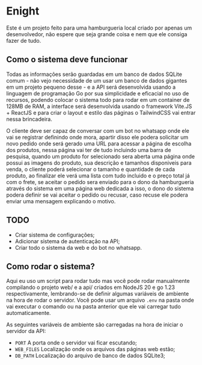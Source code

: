 # Enight

Este é um projeto feito para uma hamburgueria local criado por apenas um desenvolvedor,
não espere que seja grande coisa e nem que ele consiga fazer de tudo.

## Como o sistema deve funcionar

Todas as informações serão guardadas em um banco de dados SQLite comum - não
vejo necessidade de um usar um banco de dados gigantes em um projeto pequeno
desse - e a API será desenvolvida usando a linguagem de programação Go por sua
simplicidade e eficacial no uso de recursos, podendo colocar o sistema todo
para rodar em um container de 128MB de RAM, a interface será desenvolvida
usando o framework Vite.JS + ReactJS e para criar o layout e estilo das páginas
o TailwindCSS vai entrar nessa brincadeira.

O cliente deve ser capaz de conversar com um bot no whatsapp onde ele vai se
registrar definindo onde mora, apartir disso ele podera solicitar um novo
pedido onde será gerado uma URL para acessar a página de escolha dos produtos,
nessa página vai ter de tudo incluindo uma barra de pesquisa, quando um produto
for selecionado sera aberta uma página onde possui as imagens do produto, sua
descrição e tamanhos disponiveis para venda, o cliente poderá selecionar o
tamanho e quantidade de cada produto, ao finalizar ele verá uma lista com tudo
incluido e o preço total já com o frete, se aceitar o pedido sera enviado para
o dono da hamburgueria através do sistema em uma página web dedicada a isso, o
dono do sistema podera definir se vai aceitar o pedido ou recusar, caso recuse
ele podera enviar uma mensagem explicando o motivo.

## TODO

  - Criar sistema de configurações;
  - Adicionar sistema de autenticação na API;
  - Criar todo o sistema da web e do bot no whatsapp.


## Como rodar o sistema?

Aqui eu uso um script para rodar tudo mas você pode rodar manualmente
compilando o projeto web/ e a api/ criados em NodeJS 20 e go 1.23
respectivamente, lembrando-se de definir algumas variáveis de ambiente na hora
de rodar o servidor. Você pode usar um arquivo `.env` na pasta onde vai
executar o comando ou na pasta anterior que ele vai carregar tudo
automaticamente.

As seguintes variáveis de ambiente são carregadas na hora de iniciar o servidor
da API:

  - `PORT` A porta onde o servidor vai ficar escutando;
  - `WEB_FILES` Localização onde os arquivos das páginas web estão;
  - `DB_PATH` Localização do arquivo de banco de dados SQLite3;